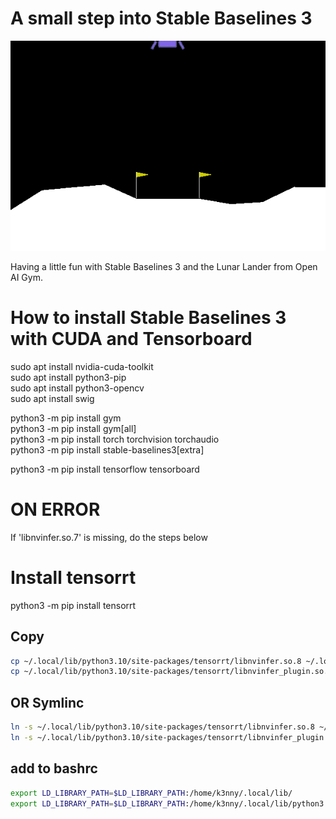 # A small step into Stable Baselines 3
![lunarlanderv2](anim.gif "LunarLanderv2")

Having a little fun with Stable Baselines 3 and the Lunar Lander from Open AI Gym.

# How to install Stable Baselines 3 with CUDA and Tensorboard

sudo apt install nvidia-cuda-toolkit <br>
sudo apt install python3-pip <br>
sudo apt install python3-opencv <br>
sudo apt install swig <br>

python3 -m pip install gym <br>
python3 -m pip install gym[all] <br>
python3 -m pip install torch torchvision torchaudio <br>
python3 -m pip install stable-baselines3[extra] <br>

python3 -m pip install tensorflow tensorboard <br>

# ON ERROR
If 'libnvinfer.so.7' is missing, do the steps below

# Install tensorrt
python3 -m pip install tensorrt

## Copy
```bash
cp ~/.local/lib/python3.10/site-packages/tensorrt/libnvinfer.so.8 ~/.local/lib/python3.10/site-packages/tensorrt/libnvinfer.so.7
cp ~/.local/lib/python3.10/site-packages/tensorrt/libnvinfer_plugin.so.8 ~/.local/lib/python3.10/site-packages/tensorrt/libnvinfer_plugin.so.7
```

## OR Symlinc
```bash
ln -s ~/.local/lib/python3.10/site-packages/tensorrt/libnvinfer.so.8 ~/.local/lib/python3.10/site-packages/tensorrt/libnvinfer.so.7
ln -s ~/.local/lib/python3.10/site-packages/tensorrt/libnvinfer_plugin.so.8 ~/.local/lib/python3.10/site-packages/tensorrt/libnvinfer_plugin.so.7

```
## add to bashrc
```bash
export LD_LIBRARY_PATH=$LD_LIBRARY_PATH:/home/k3nny/.local/lib/
export LD_LIBRARY_PATH=$LD_LIBRARY_PATH:/home/k3nny/.local/lib/python3.10/site-packages/tensorrt/
